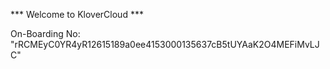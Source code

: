 *** Welcome to KloverCloud ***

On-Boarding No: &#34;rRCMEyC0YR4yR12615189a0ee4153000135637cB5tUYAaK2O4MEFiMvLJC&#34;
